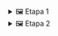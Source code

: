 <details>
  <summary>🖼️ Etapa 1</summary>
  <img src="step1.png">
</details>
<details>
  <summary>🖼️ Etapa 2</summary>
  <img src="step2.png">
</details>
